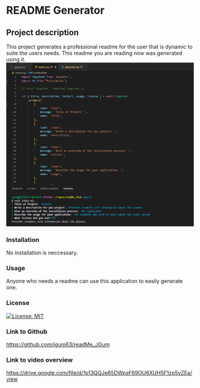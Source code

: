 # README Generator
    
  ## Project description
  This project generates a professional readme for the user that is dynamic to suite the users needs. This readme you are reading now was generated using it.
  ![Image shows snippet of the code included.](./assets/README.png)
  
  ### Installation
  No installation is neccessary.

  ### Usage
  Anyone who needs a readme can use this application to easily generate one.

  ### License
  [![License: MIT](https://img.shields.io/badge/License-MIT-yellow.svg)](https://opensource.org/licenses/MIT)

  ### Link to Github
  https://github.com/jgum63/readMe_JGum

  ### Link to video overview
  https://drive.google.com/file/d/1p13QQJe65DWpsF69OU6XUH5F1zp5vZEa/view
  